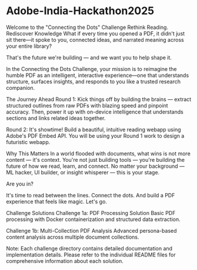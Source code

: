 # Adobe-India-Hackathon2025

Welcome to the "Connecting the Dots" Challenge
Rethink Reading. Rediscover Knowledge
What if every time you opened a PDF, it didn't just sit there—it spoke to you, connected ideas, and narrated meaning across your entire library?

That's the future we're building — and we want you to help shape it.

In the Connecting the Dots Challenge, your mission is to reimagine the humble PDF as an intelligent, interactive experience—one that understands structure, surfaces insights, and responds to you like a trusted research companion.

The Journey Ahead
Round 1: Kick things off by building the brains — extract structured outlines from raw PDFs with blazing speed and pinpoint accuracy. Then, power it up with on-device intelligence that understands sections and links related ideas together.

Round 2: It's showtime! Build a beautiful, intuitive reading webapp using Adobe's PDF Embed API. You will be using your Round 1 work to design a futuristic webapp.

Why This Matters
In a world flooded with documents, what wins is not more content — it's context. You're not just building tools — you're building the future of how we read, learn, and connect. No matter your background — ML hacker, UI builder, or insight whisperer — this is your stage.

Are you in?

It's time to read between the lines. Connect the dots. And build a PDF experience that feels like magic. Let's go.

Challenge Solutions
Challenge 1a: PDF Processing Solution
Basic PDF processing with Docker containerization and structured data extraction.

Challenge 1b: Multi-Collection PDF Analysis
Advanced persona-based content analysis across multiple document collections.

Note: Each challenge directory contains detailed documentation and implementation details. Please refer to the individual README files for comprehensive information about each solution.
